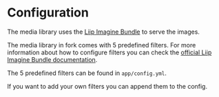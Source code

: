 # Configuration

The media library uses the [Liip Imagine Bundle](http://symfony.com/doc/1.0/bundles/LiipImagineBundle/index.html) to serve the images.

The media library in fork comes with 5 predefined filters. For more information about how to configure filters you can check the [official Liip Imagine Bundle documentation](http://symfony.com/doc/1.0/bundles/LiipImagineBundle/filters.html).

The 5 predefined filters can be found in `app/config.yml`.

If you want to add your own filters you can append them to the config.

